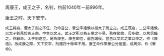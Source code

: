 周康王，成王之子，名钊，约前1040年－前996年。

康王之时，天下安宁。

```
成王將崩，懼太子釗之不任，乃命召公、畢公率諸侯以相太子而立之。成王既崩，二公率諸侯，以太子釗見於先王廟，申告以文王、武王之所以為王業之不易，務在節儉，毋多欲，以篤信臨之，作顧命。太子釗遂立，是為康王。康王即位，遍告諸侯，宣告以文武之業以申之，作《康誥》。故成康之際，天下安寧，刑錯四十餘年不用。康王命作策畢公分居里，成周郊，作《畢命》。
```